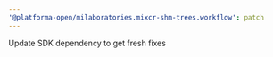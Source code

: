 ```yaml
---
'@platforma-open/milaboratories.mixcr-shm-trees.workflow': patch
---
```


Update SDK dependency to get fresh fixes
